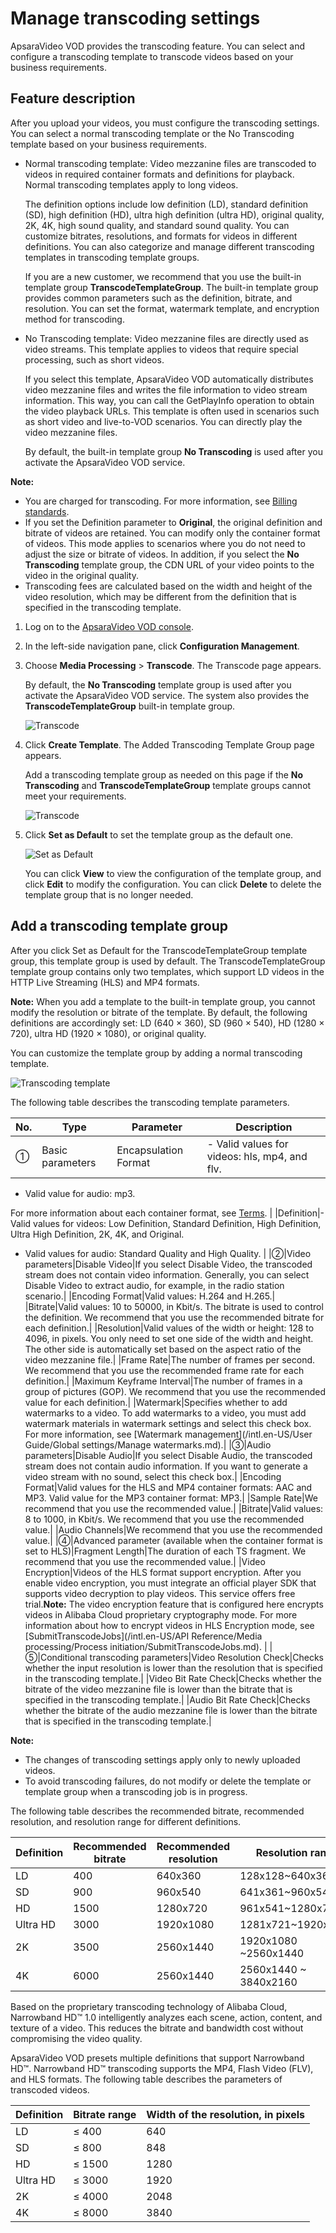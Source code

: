 # Manage transcoding settings

ApsaraVideo VOD provides the transcoding feature. You can select and configure a transcoding template to transcode videos based on your business requirements.

## Feature description

After you upload your videos, you must configure the transcoding settings. You can select a normal transcoding template or the No Transcoding template based on your business requirements.

-   Normal transcoding template: Video mezzanine files are transcoded to videos in required container formats and definitions for playback. Normal transcoding templates apply to long videos.

    The definition options include low definition \(LD\), standard definition \(SD\), high definition \(HD\), ultra high definition \(ultra HD\), original quality, 2K, 4K, high sound quality, and standard sound quality. You can customize bitrates, resolutions, and formats for videos in different definitions. You can also categorize and manage different transcoding templates in transcoding template groups.

    If you are a new customer, we recommend that you use the built-in template group **TranscodeTemplateGroup**. The built-in template group provides common parameters such as the definition, bitrate, and resolution. You can set the format, watermark template, and encryption method for transcoding.

-   No Transcoding template: Video mezzanine files are directly used as video streams. This template applies to videos that require special processing, such as short videos.

    If you select this template, ApsaraVideo VOD automatically distributes video mezzanine files and writes the file information to video stream information. This way, you can call the GetPlayInfo operation to obtain the video playback URLs. This template is often used in scenarios such as short video and live-to-VOD scenarios. You can directly play the video mezzanine files.

    By default, the built-in template group **No Transcoding** is used after you activate the ApsaraVideo VOD service.


**Note:**

-   You are charged for transcoding. For more information, see [Billing standards](https://www.aliyun.com/price/product?spm=5176.2020520107.0.0.719a83833KlNbP#/vod/detail).
-   If you set the Definition parameter to **Original**, the original definition and bitrate of videos are retained. You can modify only the container format of videos. This mode applies to scenarios where you do not need to adjust the size or bitrate of videos. In addition, if you select the **No Transcoding** template group, the CDN URL of your video points to the video in the original quality.
-   Transcoding fees are calculated based on the width and height of the video resolution, which may be different from the definition that is specified in the transcoding template.

1.  Log on to the [ApsaraVideo VOD console](https://vod.console.aliyun.com/).

2.  In the left-side navigation pane, click **Configuration Management**.

3.  Choose **Media Processing** \> **Transcode**. The Transcode page appears.

    By default, the **No Transcoding** template group is used after you activate the ApsaraVideo VOD service. The system also provides the **TranscodeTemplateGroup** built-in template group.

    ![Transcode](https://static-aliyun-doc.oss-accelerate.aliyuncs.com/assets/img/en-US/6056348061/p172491.png)

4.  Click **Create Template**. The Added Transcoding Template Group page appears.

    Add a transcoding template group as needed on this page if the **No Transcoding** and **TranscodeTemplateGroup** template groups cannot meet your requirements.

    ![Transcode](https://static-aliyun-doc.oss-accelerate.aliyuncs.com/assets/img/en-US/7056348061/p174476.png)

5.  Click **Set as Default** to set the template group as the default one.

    ![Set as Default](https://static-aliyun-doc.oss-accelerate.aliyuncs.com/assets/img/en-US/7056348061/p174513.png)

    You can click **View** to view the configuration of the template group, and click **Edit** to modify the configuration. You can click **Delete** to delete the template group that is no longer needed.


## Add a transcoding template group

After you click Set as Default for the TranscodeTemplateGroup template group, this template group is used by default. The TranscodeTemplateGroup template group contains only two templates, which support LD videos in the HTTP Live Streaming \(HLS\) and MP4 formats.

**Note:** When you add a template to the built-in template group, you cannot modify the resolution or bitrate of the template. By default, the following definitions are accordingly set: LD \(640 × 360\), SD \(960 × 540\), HD \(1280 × 720\), ultra HD \(1920 × 1080\), or original quality.

You can customize the template group by adding a normal transcoding template.

![Transcoding template](https://static-aliyun-doc.oss-accelerate.aliyuncs.com/assets/img/en-US/6468301161/p182466.png)

The following table describes the transcoding template parameters.

|No.|Type|Parameter|Description|
|---|----|---------|-----------|
|①|Basic parameters|Encapsulation Format|-   Valid values for videos: hls, mp4, and flv.
-   Valid value for audio: mp3.

For more information about each container format, see [Terms](/intl.en-US/Introduction/Terms.md). |
|Definition|-   Valid values for videos: Low Definition, Standard Definition, High Definition, Ultra High Definition, 2K, 4K, and Original.
-   Valid values for audio: Standard Quality and High Quality. |
|②|Video parameters|Disable Video|If you select Disable Video, the transcoded stream does not contain video information. Generally, you can select Disable Video to extract audio, for example, in the radio station scenario.|
|Encoding Format|Valid values: H.264 and H.265.|
|Bitrate|Valid values: 10 to 50000, in Kbit/s. The bitrate is used to control the definition. We recommend that you use the recommended bitrate for each definition.|
|Resolution|Valid values of the width or height: 128 to 4096, in pixels. You only need to set one side of the width and height. The other side is automatically set based on the aspect ratio of the video mezzanine file.|
|Frame Rate|The number of frames per second. We recommend that you use the recommended frame rate for each definition.|
|Maximum Keyframe Interval|The number of frames in a group of pictures \(GOP\). We recommend that you use the recommended value for each definition.|
|Watermark|Specifies whether to add watermarks to a video. To add watermarks to a video, you must add watermark materials in watermark settings and select this check box. For more information, see [Watermark management](/intl.en-US/User Guide/Global settings/Manage watermarks.md).|
|③|Audio parameters|Disable Audio|If you select Disable Audio, the transcoded stream does not contain audio information. If you want to generate a video stream with no sound, select this check box.|
|Encoding Format|Valid values for the HLS and MP4 container formats: AAC and MP3. Valid value for the MP3 container format: MP3.|
|Sample Rate|We recommend that you use the recommended value.|
|Bitrate|Valid values: 8 to 1000, in Kbit/s. We recommend that you use the recommended value.|
|Audio Channels|We recommend that you use the recommended value.|
|④|Advanced parameter \(available when the container format is set to HLS\)|Fragment Length|The duration of each TS fragment. We recommend that you use the recommended value.|
|Video Encryption|Videos of the HLS format support encryption. After you enable video encryption, you must integrate an official player SDK that supports video decryption to play videos. This service offers free trial.**Note:** The video encryption feature that is configured here encrypts videos in Alibaba Cloud proprietary cryptography mode. For more information about how to encrypt videos in HLS Encryption mode, see [SubmitTranscodeJobs](/intl.en-US/API Reference/Media processing/Process initiation/SubmitTranscodeJobs.md). |
|⑤|Conditional transcoding parameters|Video Resolution Check|Checks whether the input resolution is lower than the resolution that is specified in the transcoding template.|
|Video Bit Rate Check|Checks whether the bitrate of the video mezzanine file is lower than the bitrate that is specified in the transcoding template.|
|Audio Bit Rate Check|Checks whether the bitrate of the audio mezzanine file is lower than the bitrate that is specified in the transcoding template.|

**Note:**

-   The changes of transcoding settings apply only to newly uploaded videos.
-   To avoid transcoding failures, do not modify or delete the template or template group when a transcoding job is in progress.

The following table describes the recommended bitrate, recommended resolution, and resolution range for different definitions.

|Definition|Recommended bitrate|Recommended resolution|Resolution range|
|----------|-------------------|----------------------|----------------|
|LD|400|640x360|128x128~640x360|
|SD|900|960x540|641x361~960x540|
|HD|1500|1280x720|961x541~1280x720|
|Ultra HD|3000|1920x1080|1281x721~1920x1080|
|2K|3500|2560x1440|1920x1080 ~2560x1440|
|4K|6000|2560x1440|2560x1440 ~ 3840x2160|

Based on the proprietary transcoding technology of Alibaba Cloud, Narrowband HD™ 1.0 intelligently analyzes each scene, action, content, and texture of a video. This reduces the bitrate and bandwidth cost without compromising the video quality.

ApsaraVideo VOD presets multiple definitions that support Narrowband HD™. Narrowband HD™ transcoding supports the MP4, Flash Video \(FLV\), and HLS formats. The following table describes the parameters of transcoded videos.

|Definition|Bitrate range|Width of the resolution, in pixels|
|----------|-------------|----------------------------------|
|LD|≤ 400|640|
|SD|≤ 800|848|
|HD|≤ 1500|1280|
|Ultra HD|≤ 3000|1920|
|2K|≤ 4000|2048|
|4K|≤ 8000|3840|

